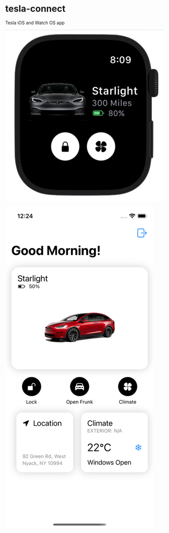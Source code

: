 # tesla-connect
Tesla iOS and Watch OS app

![alt WatchApp](screenshots/watch_home.png)

![alt HomeScreen](screenshots/app_home.png)
